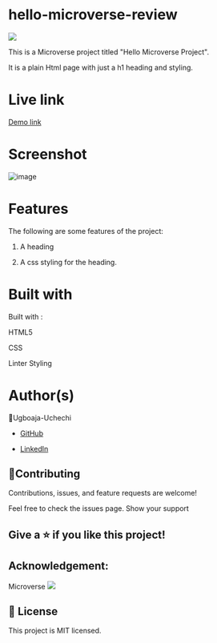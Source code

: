 # hello-microverse-review

![](https://img.shields.io/badge/Microverse-blueviolet)

This is a Microverse project titled "Hello Microverse Project".

It is a plain Html page with just a h1 heading and styling.

# Live link
[Demo link](https://ugboaja-uchechi.github.io/Hello-World/)

# Screenshot

![image](https://user-images.githubusercontent.com/74814780/174624091-0a19be78-98b3-41cd-8d28-ce8879b8068d.png)

# Features

The following are some features of the project:

1. A heading

2. A css styling for the heading.

# Built with

Built with :

HTML5

CSS

Linter Styling

# Author(s)

👤Ugboaja-Uchechi

- [GitHub](https://github.com/Ugboaja-Uchechi)

- [LinkedIn](https://www.linkedin.com/in/stephanie-ugboaja)

## 🤝Contributing

Contributions, issues, and feature requests are welcome!

Feel free to check the issues page. Show your support

## Give a ⭐️ if you like this project!

## Acknowledgement:

Microverse ![](https://img.shields.io/badge/Microverse-blueviolet)

## 📝 License

This project is MIT licensed.
